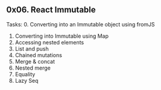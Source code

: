 ## 0x06. React Immutable

Tasks:
0. Converting into an Immutable object using fromJS
1. Converting into Immutable using Map
2. Accessing nested elements
3. List and push
4. Chained mutations
5. Merge & concat
6. Nested merge
7. Equality
8. Lazy Seq